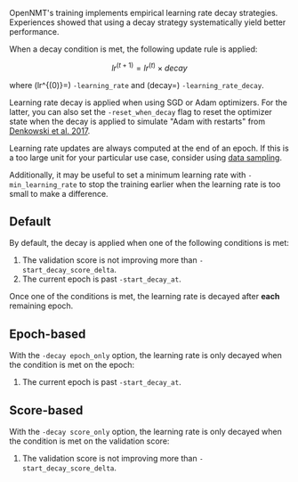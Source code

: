 OpenNMT's training implements empirical learning rate decay strategies. Experiences showed that using a decay strategy systematically yield better performance.

When a decay condition is met, the following update rule is applied:

$$lr^{(t+1)} = lr^{(t)} \times decay$$

where \(lr^{(0)}=\) `-learning_rate` and \(decay=\) `-learning_rate_decay`.

Learning rate decay is applied when using SGD or Adam optimizers. For the latter, you can also set the `-reset_when_decay` flag to reset the optimizer state when the decay is applied to simulate "Adam with restarts" from [Denkowski et al. 2017](https://arxiv.org/abs/1706.09733).

Learning rate updates are always computed at the end of an epoch. If this is a too large unit for your particular use case, consider using [data sampling](sampling.md).

Additionally, it may be useful to set a minimum learning rate with `-min_learning_rate` to stop the training earlier when the learning rate is too small to make a difference.

## Default

By default, the decay is applied when one of the following conditions is met:

1. The validation score is not improving more than `-start_decay_score_delta`.
2. The current epoch is past `-start_decay_at`.

Once one of the conditions is met, the learning rate is decayed after **each** remaining epoch.

## Epoch-based

With the `-decay epoch_only` option, the learning rate is only decayed when the condition is met on the epoch:

1. The current epoch is past `-start_decay_at`.

## Score-based

With the `-decay score_only` option, the learning rate is only decayed when the condition is met on the validation score:

1. The validation score is not improving more than `-start_decay_score_delta`.

